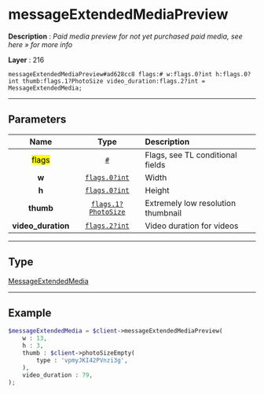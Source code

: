 # messageExtendedMediaPreview

**Description** : *Paid media preview for not yet purchased paid media, see here &raquo; for more info*

**Layer** : 216

```tl
messageExtendedMediaPreview#ad628cc8 flags:# w:flags.0?int h:flags.0?int thumb:flags.1?PhotoSize video_duration:flags.2?int = MessageExtendedMedia;
```

---

## Parameters

| Name | Type | Description |
| :---: | :---: | :--- |
| <mark>flags</mark> | [`#`](type/#) | Flags, see TL conditional fields |
| **w** | [`flags.0?int`](type/int) | Width |
| **h** | [`flags.0?int`](type/int) | Height |
| **thumb** | [`flags.1?PhotoSize`](type/PhotoSize) | Extremely low resolution thumbnail |
| **video_duration** | [`flags.2?int`](type/int) | Video duration for videos |

---

## Type

[MessageExtendedMedia](type/MessageExtendedMedia)

---

## Example

```php
$messageExtendedMedia = $client->messageExtendedMediaPreview(
	w : 13,
	h : 3,
	thumb : $client->photoSizeEmpty(
		type : 'vpmyJKI42PVnzi3g',
	),
	video_duration : 79,
);
```
